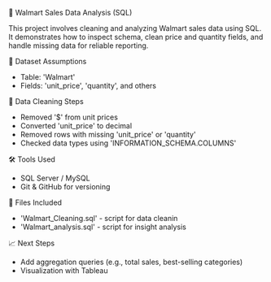 🛒 Walmart Sales Data Analysis (SQL)

This project involves cleaning and analyzing Walmart sales data using SQL. It demonstrates how to inspect schema, clean price and quantity fields, and handle missing data for reliable reporting.

📂 Dataset Assumptions
- Table: 'Walmart'
- Fields: 'unit_price', 'quantity', and others

🧹 Data Cleaning Steps
- Removed '$' from unit prices
- Converted 'unit_price' to decimal
- Removed rows with missing 'unit_price' or 'quantity'
- Checked data types using 'INFORMATION_SCHEMA.COLUMNS'

🛠 Tools Used
- SQL Server / MySQL
- Git & GitHub for versioning

📁 Files Included
- 'Walmart_Cleaning.sql' - script for data cleanin
- 'Walmart_analysis.sql' - script for insight analysis

📈 Next Steps
- Add aggregation queries (e.g., total sales, best-selling categories)
- Visualization with Tableau 
